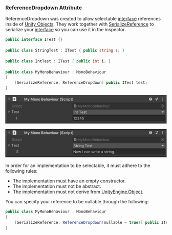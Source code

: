 ### ReferenceDropdown Attribute

ReferenceDropdown was created to allow selectable [interface](https://learn.microsoft.com/en-us/dotnet/csharp/language-reference/keywords/interface) references inside of [Unity Objects](https://docs.unity3d.com/ScriptReference/Object.html). They work together with [SerializeReference](https://docs.unity3d.com/ScriptReference/SerializeReference.html) to serialize your [interface](https://learn.microsoft.com/en-us/dotnet/csharp/language-reference/keywords/interface) so you can use it in the inspector.

```csharp
public interface ITest {}

public class StringTest : ITest { public string s; }

public class IntTest : ITest { public int i; }

public class MyMonoBehaviour : MonoBehaviour
{
    [SerializeReference, ReferenceDropdown] public ITest test;
}
```

![](../images/ReferenceDropdown%20IntTest.png)

![](../images/ReferenceDropdown%20StringTest.png)

In order for an implementation to be selectable, it must adhere to the following rules:
- The implementation must have an empty constructor.
- The implementation must not be abstract.
- The implementation must not derive from [UnityEngine.Object](https://docs.unity3d.com/ScriptReference/Object.html).

You can specify your reference to be nullable through the following:

```csharp
public class MyMonoBehaviour : MonoBehaviour
{
    [SerializeReference, ReferenceDropdown(nullable = true)] public ITest test;
}
```